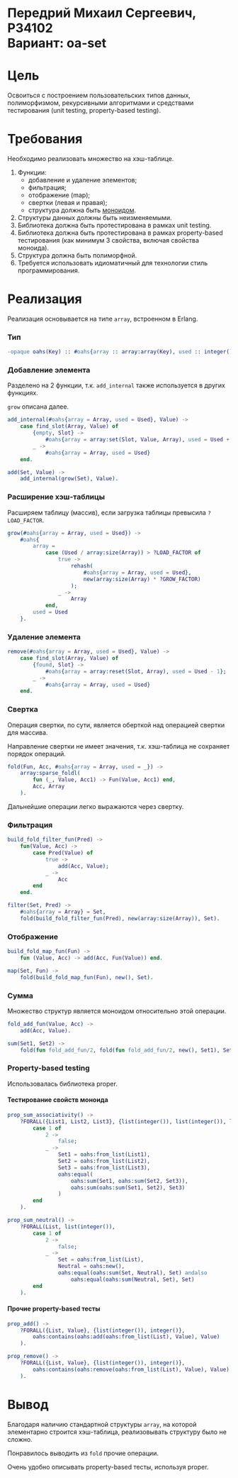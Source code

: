 Передрий Михаил Сергеевич, P34102 \
Вариант: oa-set
=====
# Цель
Освоиться с построением пользовательских типов данных, полиморфизмом, рекурсивными алгоритмами и средствами тестирования (unit testing, property-based testing).

# Требования
Необходимо реализовать множество на хэш-таблице.

1. Функции:
    - добавление и удаление элементов;
    - фильтрация;
    - отображение (map);
    - свертки (левая и правая);
    - структура должна быть [моноидом](https://ru.m.wikipedia.org/wiki/Моноид).
2. Структуры данных должны быть неизменяемыми.
3. Библиотека должна быть протестирована в рамках unit testing.
4. Библиотека должна быть протестирована в рамках property-based тестирования (как минимум 3 свойства, включая свойства моноида).
5. Структура должна быть полиморфной.
6. Требуется использовать идиоматичный для технологии стиль программирования.

# Реализация
Реализация основывается на типе `array`, встроенном в Erlang.

### Тип
```erlang
-opaque oahs(Key) :: #oahs{array :: array:array(Key), used :: integer()}.
```

### Добавление элемента
Разделено на 2 функции, т.к. `add_internal` также используется в других функциях.

`grow` описана далее.
```erlang
add_internal(#oahs{array = Array, used = Used}, Value) ->
    case find_slot(Array, Value) of
        {empty, Slot} ->
            #oahs{array = array:set(Slot, Value, Array), used = Used + 1};
        _ ->
            #oahs{array = Array, used = Used}
    end.

add(Set, Value) ->
    add_internal(grow(Set), Value).
```

### Расширение хэш-таблицы
Расширяем таблицу (массив), если загрузка таблицы превысила `?LOAD_FACTOR`.
```erlang
grow(#oahs{array = Array, used = Used}) ->
    #oahs{
        array =
            case (Used / array:size(Array)) > ?LOAD_FACTOR of
                true ->
                    rehash(
                        #oahs{array = Array, used = Used},
                        new(array:size(Array) * ?GROW_FACTOR)
                    );
                _ ->
                    Array
            end,
        used = Used
    }.
```

### Удаление элемента
```erlang
remove(#oahs{array = Array, used = Used}, Value) ->
    case find_slot(Array, Value) of
        {found, Slot} ->
            #oahs{array = array:reset(Slot, Array), used = Used - 1};
        _ ->
            #oahs{array = Array, used = Used}
    end.
```

### Свертка
Операция свертки, по сути, является оберткой над операцией свертки для массива.

Направление свертки не имеет значения, т.к. хэш-таблица не сохраняет порядок операций.

```erlang
fold(Fun, Acc, #oahs{array = Array, used = _}) ->
    array:sparse_foldl(
        fun (_, Value, Acc1) -> Fun(Value, Acc1) end,
        Acc, Array
    ).
```

Дальнейшие операции легко выражаются через свертку.

### Фильтрация
```erlang
build_fold_filter_fun(Pred) ->
    fun(Value, Acc) ->
        case Pred(Value) of
            true ->
                add(Acc, Value);
            _ ->
                Acc
        end
    end.

filter(Set, Pred) ->
    #oahs{array = Array} = Set,
    fold(build_fold_filter_fun(Pred), new(array:size(Array)), Set).
```

### Отображение
```erlang
build_fold_map_fun(Fun) ->
    fun (Value, Acc) -> add(Acc, Fun(Value)) end.

map(Set, Fun) ->
    fold(build_fold_map_fun(Fun), new(), Set).
```

### Сумма
Множество структур является моноидом относительно этой операции.

```erlang
fold_add_fun(Value, Acc) ->
    add(Acc, Value).

sum(Set1, Set2) ->
    fold(fun fold_add_fun/2, fold(fun fold_add_fun/2, new(), Set1), Set2).
```

### Property-based testing
Использовалась библиотека proper.

#### Тестирование свойств моноида
```erlang
prop_sum_associativity() ->
    ?FORALL({List1, List2, List3}, {list(integer()), list(integer()), list(integer())},
        case 1 of
            2 ->
                false;
            _ ->
                Set1 = oahs:from_list(List1),
                Set2 = oahs:from_list(List2),
                Set3 = oahs:from_list(List3),
                oahs:equal(
                    oahs:sum(Set1, oahs:sum(Set2, Set3)),
                    oahs:sum(oahs:sum(Set1, Set2), Set3)
                )
        end
    ).

prop_sum_neutral() ->
    ?FORALL(List, list(integer()),
        case 1 of
            2 ->
                false;
            _ ->
                Set = oahs:from_list(List),
                Neutral = oahs:new(),
                oahs:equal(oahs:sum(Set, Neutral), Set) andalso
                    oahs:equal(oahs:sum(Neutral, Set), Set)
        end
    ).
```

#### Прочие property-based тесты
```erlang
prop_add() ->
    ?FORALL({List, Value}, {list(integer()), integer()},
        oahs:contains(oahs:add(oahs:from_list(List), Value), Value)
    ).

prop_remove() ->
    ?FORALL({List, Value}, {list(integer()), integer()},
        oahs:contains(oahs:remove(oahs:from_list(List), Value), Value) =:= false
    ).
```

# Вывод
Благодаря наличию стандартной структуры `array`, на которой элементарно строится хэш-таблица, реализовывать структуру было не сложно.

Понравилось выводить из `fold` прочие операции.

Очень удобно описывать property-based тесты, используя proper.
